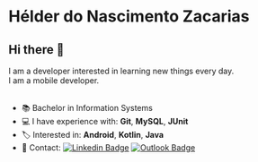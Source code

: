 # Hélder do Nascimento Zacarias
## Hi there 👋
I am a developer interested in learning new things every day.<br/>
I am a mobile developer.<br/><br/>
- :books: Bachelor in Information Systems
- :computer: I have experience with: <strong>Git</strong>, <strong>MySQL</strong>, <strong>JUnit</strong>
- :label: Interested in: <strong>Android</strong>, <strong>Kotlin</strong>, <strong>Java</strong>
- :email: Contact: [![Linkedin Badge](https://img.shields.io/badge/-HélderZacarias-blue?style=flat-square&logo=Linkedin&logoColor=white&link=https://www.linkedin.com/in/hélder-do-nascimento-zacarias-1983a6178)](https://www.linkedin.com/in/helder-do-nascimento-zacarias-1983a6178) [![Outlook Badge](https://img.shields.io/badge/-helderzacarias@outlook.com-c14438?style=flat-square&logo=Gmail&logoColor=white&link=mailto:helderzacarias@outlook.com)](mailto:helderzacarias@outlook.com)

